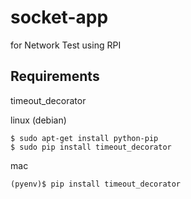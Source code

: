 # socket-app

for Network Test using RPI

## Requirements

timeout_decorator

linux (debian)

```
$ sudo apt-get install python-pip
$ sudo pip install timeout_decorator
```

mac

```
(pyenv)$ pip install timeout_decorator
```
